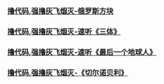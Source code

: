 
###     [ 撸代码,强撸灰飞烟灭-俄罗斯方块 ]( https://boyan01.github.io/flutter-tetris/#/ )    <br/>
###     [ 撸代码,强撸灰飞烟灭-速听《三体》]( https://www.youtube.com/watch?v=QO25QnboJG0&list=PLUm1zvJ4-ufdtpMfD800oTw2hB5ghwabA&index=2&t=0s )    <br/>
###     [ 撸代码,强撸灰飞烟灭-速听《最后一个地球人》]( https://www.youtube.com/watch?v=81ulM0cvTKw )    <br/>
###     [ 撸代码,强撸灰飞烟灭-《切尔诺贝利》]( http://v.qq.com/detail/i/ix6w4wausx518m8.html?ptag=10523 )    <br/>
